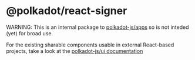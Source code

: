 # @polkadot/react-signer

WARNING: This is an internal package to [polkadot-js/apps](https://github.com/derilab/apps) so is not inteded (yet) for broad use.

For the existing sharable components usable in external React-based projects, take a look at the [polkadot-js/ui documentation](https://polkadot.js.org/ui/)
